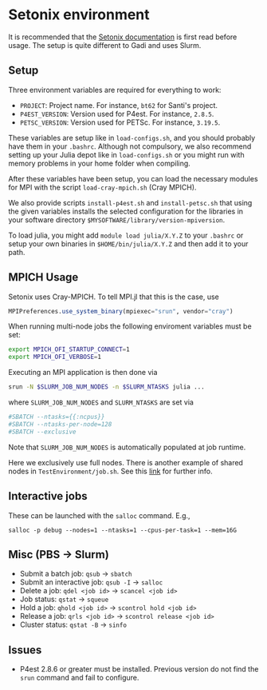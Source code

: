 # Setonix environment

It is recommended that the [Setonix documentation](https://pawsey.atlassian.net/wiki/spaces/US/pages/51925226/Setonix+Guides) is first read before usage. The setup is quite different to Gadi and uses Slurm.

## Setup

Three environment variables are required for everything to work:

  - `PROJECT`: Project name. For instance, `bt62` for Santi's project.
  - `P4EST_VERSION`: Version used for P4est. For instance, `2.8.5`.
  - `PETSC_VERSION`: Version used for PETSc. For instance, `3.19.5`.

These variables are setup like in `load-configs.sh`, and you should probably have them in your `.bashrc`. Although not compulsory, we also recommend setting up your Julia depot like in `load-configs.sh` or you might run with memory problems in your home folder when compiling.

After these variables have been setup, you can load the necessary modules for MPI with the script `load-cray-mpich.sh` (Cray MPICH).

We also provide scripts `install-p4est.sh` and `install-petsc.sh` that using the given variables installs the selected configuration for the libraries in your software directory `$MYSOFTWARE/library/version-mpiversion`.

To load julia, you might add `module load julia/X.Y.Z` to your `.bashrc` or setup your own binaries in `$HOME/bin/julia/X.Y.Z` and then add it to your path.

## MPICH Usage
Setonix uses Cray-MPICH. To tell MPI.jl that this is the case, use
```julia
MPIPreferences.use_system_binary(mpiexec="srun", vendor="cray")
```

When running multi-node jobs the following enviroment variables must be set:
```bash
export MPICH_OFI_STARTUP_CONNECT=1
export MPICH_OFI_VERBOSE=1
```

Executing an MPI application is then done via
```bash
srun -N $SLURM_JOB_NUM_NODES -n $SLURM_NTASKS julia ...
```
where `SLURM_JOB_NUM_NODES` and `SLURM_NTASKS` are set via
```bash
#SBATCH --ntasks={{:ncpus}}
#SBATCH --ntasks-per-node=128
#SBATCH --exclusive
```
Note that `SLURM_JOB_NUM_NODES` is automatically populated at job runtime.

Here we exclusively use full nodes. There is another example of shared nodes in `TestEnvironment/job.sh`. See this [link](https://pawsey.atlassian.net/wiki/spaces/US/pages/51927426/Example+Slurm+Batch+Scripts+for+Setonix+on+CPU+Compute+Nodes#ExampleSlurmBatchScriptsforSetonixonCPUComputeNodes-Exclusiveaccesstothenode.1) for further info.

## Interactive jobs
These can be launched with the `salloc` command. E.g.,
```
salloc -p debug --nodes=1 --ntasks=1 --cpus-per-task=1 --mem=16G
```

## Misc (PBS -> Slurm)
- Submit a batch job: `qsub` -> `sbatch`
- Submit an interactive job: `qsub -I` -> `salloc`
- Delete a job: `qdel <job id>` -> `scancel <job id>`
- Job status: `qstat` -> `squeue`
- Hold a job: `qhold <job id>` -> `scontrol hold <job id>`
- Release a job: `qrls <job id>` -> `scontrol release <job id>`
- Cluster status: `qstat -B` -> `sinfo`

## Issues
- P4est 2.8.6 or greater must be installed. Previous version do not find the `srun` command and fail to configure.